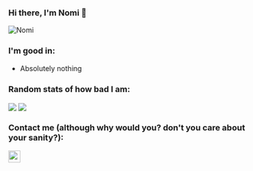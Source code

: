 ### Hi there, I'm Nomi 👋

<img src="https://komarev.com/ghpvc/?username=Nomishaw21&style=flat-square" alt="Nomi" /><br>

### I'm good in:
- Absolutely nothing

### Random stats of how bad I am:
<a>
  <img align="center" src="https://github-readme-stats.vercel.app/api?username=Nomishaw21&count_private=true&border_radius=8&icon_color=f44336&show_icons=true&theme=dark" />
</a>
<a>
  <img align="center" src="https://github-readme-stats.vercel.app/api/top-langs/?username=Nomishaw21&layout=compact&border_radius=8&theme=dark" />
</a>

### Contact me (although why would you? don't you care about your sanity?):
<a href="https://t.me/Nomishaw"><img width="24px" src="https://cdn.iconscout.com/icon/free/png-64/telegram-1754812-1490132.png"></a>
